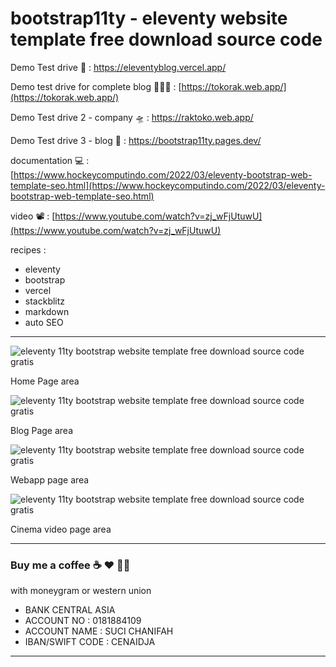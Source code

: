 # bootstrap11ty - eleventy website template free download source code

Demo Test drive 🚀 : [https://eleventyblog.vercel.app/ ](https://eleventyblog.vercel.app/)

Demo test drive for complete blog 👨🏼‍🚀 : [https://tokorak.web.app/](https://tokorak.web.app/)

Demo Test drive 2 - company 🛸 : [https://raktoko.web.app/ ](https://raktoko.web.app/)

Demo Test drive 3 - blog 🤖 : [https://bootstrap11ty.pages.dev/ ](https://bootstrap11ty.pages.dev/)

documentation 💻 : [https://www.hockeycomputindo.com/2022/03/eleventy-bootstrap-web-template-seo.html](https://www.hockeycomputindo.com/2022/03/eleventy-bootstrap-web-template-seo.html)

video 📽 :
[https://www.youtube.com/watch?v=zj_wFjUtuwU](https://www.youtube.com/watch?v=zj_wFjUtuwU)

recipes :

- eleventy
- bootstrap
- vercel
- stackblitz
- markdown
- auto SEO

---

![eleventy 11ty bootstrap website template free download source code gratis](https://blogger.googleusercontent.com/img/a/AVvXsEiLXB6Jbqsdyo5g_MU1g2yy0qm4wMUlR0PlcaU4SgxUzNH3pS0_9Lb31s2WlEZIdY_PTRHauXcHHIQJ2yyxmQ6vKTHwVumC3-lI-1C8k0R2LMkHtb7DSqWMWNpjyI9ZR91Mf4gK6z3hv3tIiTNYqHt1w7BloH3Q2WgrN2j82Wviv2gVU2ye9D1w-hXf9w=s3455)

Home Page area

![eleventy 11ty bootstrap website template free download source code gratis](https://blogger.googleusercontent.com/img/a/AVvXsEg3MTU1yuVyX7H5qbdYvSSGMCMZ2-zsUTIfQ0zHJO5rKKe59jG4kPccmFDVexBZK6-GrY1m4w9wbsqorqh8MPiXDkjjjOGFrWWfj1MvZdilZ0MTqYVOvbTssBjRSW_EeIU-Y7qKcvelpqrqwnF7GxpNHLdo_SNXmPXe0faCZW99vCc_76OV3fr3-fbVdA=s1392)

Blog Page area

![eleventy 11ty bootstrap website template free download source code gratis](https://blogger.googleusercontent.com/img/a/AVvXsEhzOZ9cjuCjEc6a8ioG7PWyIaF06-9YFm4kzom1-QC6cWnJJ65cf10QrnNaI2CVlv6zxAiK8yaicENJFquQ7lBlk10d8w40pkOCFtyOWQPi2oKBJwXmx58wv_SQJ9iehKRTsaW58srfsNH7sNcnNRywRgttLEb10hnoA4IoJkn5Qvc28PkZmRp32FIKpQ=s1588)

Webapp page area

![eleventy 11ty bootstrap website template free download source code gratis](https://blogger.googleusercontent.com/img/a/AVvXsEjBZQEEIIFpiibvcsw4PSE4Kt9u-kxGsOWrmbDlZ76GPzrPIZYgszvDrSap-LFHQNy0650K-3j6VUSrkJbsWGZJ1vG7w_lZ2ISMeFZEhUH9ZB3rtppxZdMI-JRVggm6sHdChJMuXCS1AS7o62eYE8tC6VSESlaB5-OpgDqkGwmo4cyWSQeSr2IChy1D2Q=s1344)

Cinema video page area

---

### Buy me a coffee ☕️ ❤️ ✌🏻

with moneygram or western union

- BANK CENTRAL ASIA
- ACCOUNT NO : 0181884109
- ACCOUNT NAME : SUCI CHANIFAH
- IBAN/SWIFT CODE : CENAIDJA

---
